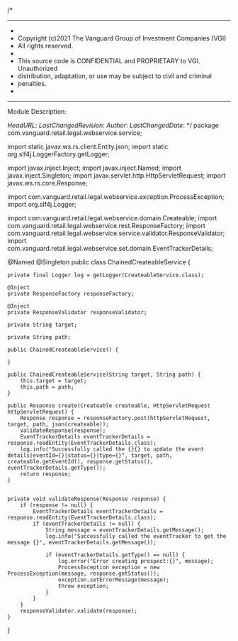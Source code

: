 /*
 ****************************************************************************
 *
 * Copyright (c)2021 The Vanguard Group of Investment Companies (VGI)
 * All rights reserved.
 *
 * This source code is CONFIDENTIAL and PROPRIETARY to VGI. Unauthorized
 * distribution, adaptation, or use may be subject to civil and criminal
 * penalties.
 *
 ****************************************************************************
 Module Description:

 $HeadURL:$
 $LastChangedRevision:$
 $Author:$
 $LastChangedDate:$
*/
package com.vanguard.retail.legal.webservice.service;

import static javax.ws.rs.client.Entity.json;
import static org.slf4j.LoggerFactory.getLogger;

import javax.inject.Inject;
import javax.inject.Named;
import javax.inject.Singleton;
import javax.servlet.http.HttpServletRequest;
import javax.ws.rs.core.Response;

import com.vanguard.retail.legal.webservice.exception.ProcessException;
import org.slf4j.Logger;

import com.vanguard.retail.legal.webservice.domain.Createable;
import com.vanguard.retail.legal.webservice.rest.ResponseFactory;
import com.vanguard.retail.legal.webservice.service.validator.ResponseValidator;
import com.vanguard.retail.legal.webservice.set.domain.EventTrackerDetails;

@Named
@Singleton
public class ChainedCreateableService {

	private final Logger log = getLogger(CreateableService.class);

	@Inject
	private ResponseFactory responseFactory;

	@Inject
	private ResponseValidator responseValidator;

	private String target;

	private String path;

	public ChainedCreateableService() {

	}

	public ChainedCreateableService(String target, String path) {
		this.target = target;
		this.path = path;
	}

	public Response create(Createable createable, HttpServletRequest httpServletRequest) {
		Response response = responseFactory.post(httpServletRequest, target, path, json(createable));
		validateResponse(response);
		EventTrackerDetails eventTrackerDetails = response.readEntity(EventTrackerDetails.class);
		log.info("Successfully called the {}{} to update the event details|eventId={}|status={}|type={}", target, path, createable.getEventId(), response.getStatus(), eventTrackerDetails.getType());
		return response;
	}


	private void validateResponse(Response response) {
		if (response != null) {
			EventTrackerDetails eventTrackerDetails = response.readEntity(EventTrackerDetails.class);
			if (eventTrackerDetails != null) {
				String message = eventTrackerDetails.getMessage();
				log.info("Successfully called the eventTracker to get the message {}", eventTrackerDetails.getMessage());

				if (eventTrackerDetails.getType() == null) {
					log.error("Error creating prospect:{}", message);
					ProcessException exception = new ProcessException(message, response.getStatus());
					exception.setErrorMessage(message);
					throw exception;
				}
			}
		}
		responseValidator.validate(response);
	}
}
